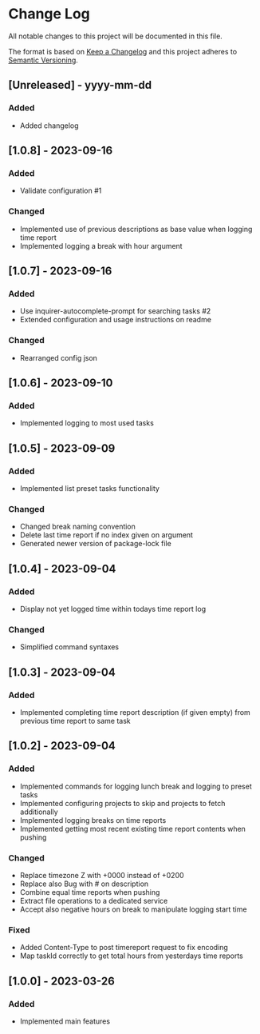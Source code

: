 
# Change Log
All notable changes to this project will be documented in this file.
 
The format is based on [Keep a Changelog](http://keepachangelog.com/)
and this project adheres to [Semantic Versioning](http://semver.org/).

## [Unreleased] - yyyy-mm-dd

### Added
- Added changelog

## [1.0.8] - 2023-09-16
  
### Added
- Validate configuration #1

### Changed
- Implemented use of previous descriptions as base value when logging time report
- Implemented logging a break with hour argument

## [1.0.7] - 2023-09-16
  
### Added
- Use inquirer-autocomplete-prompt for searching tasks #2
- Extended configuration and usage instructions on readme

### Changed
- Rearranged config json

## [1.0.6] - 2023-09-10
  
### Added
- Implemented logging to most used tasks

## [1.0.5] - 2023-09-09
  
### Added
- Implemented list preset tasks functionality

### Changed
- Changed break naming convention
- Delete last time report if no index given on argument
- Generated newer version of package-lock file

## [1.0.4] - 2023-09-04
  
### Added
- Display not yet logged time within todays time report log

### Changed
- Simplified command syntaxes

## [1.0.3] - 2023-09-04
  
### Added
- Implemented completing time report description (if given empty) from previous time report to same task

## [1.0.2] - 2023-09-04
  
### Added
- Implemented commands for logging lunch break and logging to preset tasks
- Implemented configuring projects to skip and projects to fetch additionally
- Implemented logging breaks on time reports
- Implemented getting most recent existing time report contents when pushing

### Changed
- Replace timezone Z with +0000 instead of +0200
- Replace also Bug with # on description
- Combine equal time reports when pushing
- Extract file operations to a dedicated service
- Accept also negative hours on break to manipulate logging start time

### Fixed
- Added Content-Type to post timereport request to fix encoding
- Map taskId correctly to get total hours from yesterdays time reports

## [1.0.0] - 2023-03-26
 
### Added

- Implemented main features
